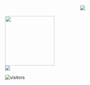 <h1 align="center">
  <a href="https://git.io/typing-svg">
    <img src="https://readme-typing-svg.herokuapp.com/?lines=Hello,+There!+👋;I'm+Leonardo...;Nice+to+meet+you!&center=true&size=30">
  </a>
</h1>

<div>
<a href="https://github.com/seu-usuário-aqui">
<img loading="lazy" height="160em" src="https://github-readme-stats.vercel.app/api/top-langs/?username=leonardotorresgs&layout=compact&langs_count=7&theme=dracula"/>
</div>
  
<div>
  <a href="https://www.linkedin.com/in/leonardotorresgsilva" target="_blank"><img loading="lazy" src="https://img.shields.io/badge/-LinkedIn-%230077B5?style=for-the-badge&logo=linkedin&logoColor=white" target="_blank"></a> 
</div>

![visitors](https://visitor-badge.laobi.icu/badge?page_id=leonardotorresgs.leonardotorresgs)
